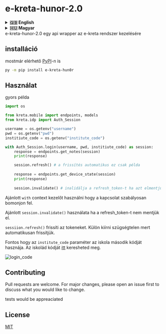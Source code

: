 



# e-kreta-hunor-2.0

<details>
<summary><strong>🇬🇧 English</strong></summary>
e-kreta-hunor-2.0 is an unofficial api wrapper for the e-kreta system

## installation

now available on [PyPI](https://pypi.org/project/e-kreta-hun0r/)

```bash
py -m pip install e-kreta-hun0r
```

## Usage

quick example

```python
import os

from kreta.mobile import endpoints, models
from kreta.idp import Auth_Session

username = os.getenv("username")
pwd = os.getenv("pwd")
institiute_code = os.getenv("institute_code")

with Auth_Session.login(username, pwd, institiute_code) as session:
    response = endpoints.get_notes(session)
    print(response)

    session.refresh() # it's automatically done when needed
  
    response = endpoints.get_device_state(session)
    print(response)
  
    session.invalidate() # invalidates the refresh token so remove if login is saved


```

Reccomended to use `with` context maneger to properly close the connection.

Reccomended to use `session.invalidate()` if the refresh token wont be saved as it is required in the process to revoke it.

`sessiion.refresh()` refreshes the access token. Usually not required as it done automatically when needed.

Important is that for the `institute_code` parameter the second code of the school is needed. 
check your schools id [here](https://intezmenykereso.e-kreta.hu/)

![login_code](https://github.com/hun0r/e-kreta-hun0r-2.0/blob/main/image/README/login_code.png?raw=true)

## Contributing

Pull requests are welcome. For major changes, please open an issue first
to discuss what you would like to change.

tests would be appreaciated

## License

[MIT](https://choosealicense.com/licenses/mit/)
</details>

<details>
<summary><strong>🇭🇺 Magyar</strong><summary>
e-kreta-hunor-2.0 egy api wrapper az e-kreta rendszer kezelésére

## installáció

mostmár elérhető [PyPI](https://pypi.org/project/e-kreta-hun0r/)-n is

```bash
py -m pip install e-kreta-hun0r
```

## Használat

gyors példa

```python
import os

from kreta.mobile import endpoints, models
from kreta.idp import Auth_Session

username = os.getenv("username")
pwd = os.getenv("pwd")
institiute_code = os.getenv("institute_code")

with Auth_Session.login(username, pwd, institiute_code) as session:
    response = endpoints.get_notes(session)
    print(response)

    session.refresh() # a frissítés automatikus ez csak példa
  
    response = endpoints.get_device_state(session)
    print(response)
  
    session.invalidate() # inalidálja a refresh_token-t ha azt elmentjük ezt el kell hagyni


```

Ajánlott `with` context kezelőt használni hogy a kapcsolat szabályosan bomonjon fel.

Ajánlott `session.invalidate()` használata ha a refresh_token-t nem mentjük el.

`sessiion.refresh()` frissíti az tokeneket. Külön kiírni szügségtelen mert automatikusan frissítjük.

Fontos hogy az `institute_code` paraméter az iskola második kódját hasznája. 
Az iskolád kódját [itt](https://intezmenykereso.e-kreta.hu/) keresheted meg.

![login_code](https://github.com/hun0r/e-kreta-hun0r-2.0/blob/main/image/README/login_code.png?raw=true)

## Contributing

Pull requests are welcome. For major changes, please open an issue first
to discuss what you would like to change.

tests would be appreaciated

## License

[MIT](https://choosealicense.com/licenses/mit/)
</details>
